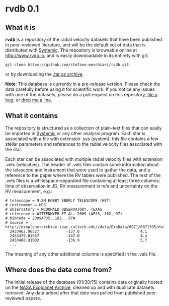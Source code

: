 # rvdb 0.1

## What it is
**rvdb** is a repository of the radial velocity datasets that have been published in peer-reviewed literature, and will be the default set of data that is distributed with [Systemic](http://www.stefanom.org/systemic). The repository is browsable online at http://www.rvdb.io, and is easily downloadable in its entirety with git:

```
git clone https://github.com/stefano-meschiari/rvdb.git
```
or by downloading the [.tar.gz archive](https://github.com/stefano-meschiari/rvdb/raw/master/rvdb.tar.gz).

**Note**: This database is currently in a pre-release version. Please check the data carefully before using it for scientific work. If you notice any issues with one of the datasets, please do a pull request on this repository, [file a bug](https://github.com/stefano-meschiari/rvdb/issues), or [drop me a line](http://www.stefanom.org).

## What it contains
The repository is structured as a collection of plain-text files that can easily be imported in [Systemic](http://www.stefanom.org/systemic) or any other analysis program. Each star is associated with a file with extension .sys (system); this file contains a few stellar parameters and references to the radial velocity files associated with the star.

Each star can be associated with multiple radial velocity files with extension .vels (velocities). The header of .vels files contain some information about the telescope and instrument that were used to gather the data, and a reference to the paper where the RV tables were published. The rest of the .vels files is a whitespace-separated file containing at least three columns: time of observation in JD, RV measurement in m/s and uncertainty on the RV measurement, e.g.:

```
# telescope = 9.2M HOBBY EBERLY TELESCOPE (HET)
# instrument = HRS
# observatory = MCDONALD OBSERVATORY, TEXAS
# reference = WITTENMYER ET AL. 2009 (APJS, 182, 97)
# bibcode = 2009APJS..182...97W
# source = http://exoplanetarchive.ipac.caltech.edu//data/ExoData/0071/0071395/data/UID_0071395_RVC_003.tbl
  2453462.96527            -137.0                           4.1
  2453479.81567            -147.0                           4.4
  2453480.91902            -136.9                           5.7
  ...
```

The meaning of any other additional columns is specified in the .vels file.

## Where does the data come from?
The initial release of the database (01/30/15) contains data originally hosted on the [NASA Exoplanet Archive](http://exoplanetarchive.ipac.caltech.edu), cleaned up and with duplicate datasets removed. Any data added after that date was pulled from published peer-reviewed papers.
